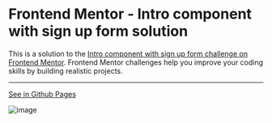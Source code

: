 # Frontend Mentor - Intro component with sign up form solution

This is a solution to the [Intro component with sign up form challenge on Frontend Mentor](https://www.frontendmentor.io/challenges/intro-component-with-signup-form-5cf91bd49edda32581d28fd1). Frontend Mentor challenges help you improve your coding skills by building realistic projects.

---

[See in Github Pages](https://denisomarcuyottito.github.io/intro-component-with-signup-form/)

![image](https://user-images.githubusercontent.com/75378049/191324097-a827e47c-5617-491a-989b-be418f6f5c01.png)
